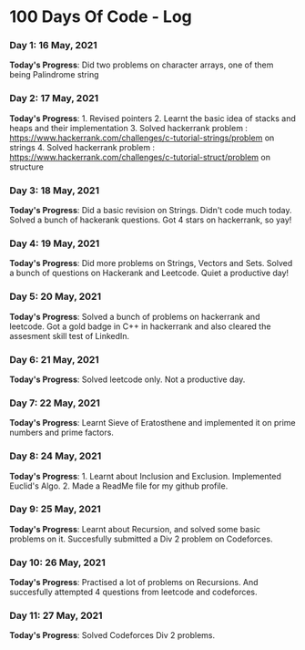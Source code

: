 # 100 Days Of Code - Log

### Day 1: 16 May, 2021

**Today's Progress**: Did two problems on character arrays, one of them being Palindrome string  

### Day 2: 17 May, 2021

**Today's Progress**: 1. Revised pointers
                      2. Learnt the basic idea of stacks and heaps and their implementation
                      3. Solved hackerrank problem : https://www.hackerrank.com/challenges/c-tutorial-strings/problem on strings
                      4. Solved hackerrank problem : https://www.hackerrank.com/challenges/c-tutorial-struct/problem on structure

### Day 3: 18 May, 2021

**Today's Progress**: Did a basic revision on Strings. Didn't code much today. Solved a bunch of hackerank questions. Got 4 stars on hackerrank, so yay! 

### Day 4: 19 May, 2021

**Today's Progress**: Did more problems on Strings, Vectors and Sets. Solved a bunch of questions on Hackerank and Leetcode. Quiet a productive day!

### Day 5: 20 May, 2021

**Today's Progress**: Solved a bunch of problems on hackerrank and leetcode. Got a gold badge in C++ in hackerrank and also cleared the assesment skill test of LinkedIn.

### Day 6: 21 May, 2021

**Today's Progress**: Solved leetcode only. Not a productive day.

### Day 7: 22 May, 2021

**Today's Progress**: Learnt Sieve of Eratosthene and implemented it on prime numbers and prime factors.

### Day 8: 24 May, 2021

**Today's Progress**: 1. Learnt about Inclusion and Exclusion. Implemented Euclid's Algo.
                      2. Made a ReadMe file for my github profile.

### Day 9: 25 May, 2021

**Today's Progress**: Learnt about Recursion, and solved some basic problems on it. Succesfully submitted a Div 2 problem on Codeforces.

### Day 10: 26 May, 2021

**Today's Progress**: Practised a lot of problems on Recursions. And succesfully attempted 4 questions from leetcode and codeforces.

### Day 11: 27 May, 2021

**Today's Progress**: Solved Codeforces Div 2 problems.